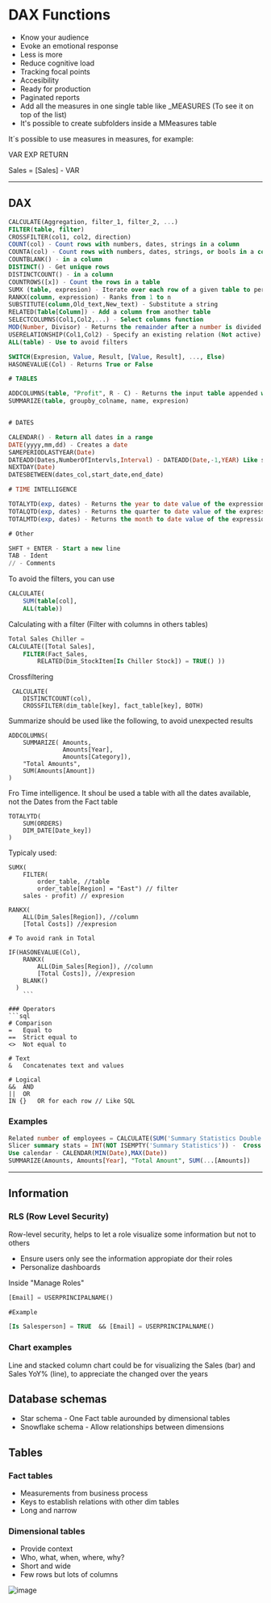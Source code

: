 # DAX Functions

- Know your audience
- Evoke an emotional response
- Less is more
- Reduce cognitive load
- Tracking focal points
- Accesibility
- Ready for production
- Paginated reports
- Add all the measures in one single table like _MEASURES (To see it on top of the list)
- It's possible to create subfolders inside a MMeasures table

It´s possible to use measures in measures, for example:

VAR
	EXP
RETURN

Sales = [Sales] - VAR


---

## DAX
```sql
CALCULATE(Aggregation, filter_1, filter_2, ...) 
FILTER(table, filter)
CROSSFILTER(col1, col2, direction)
COUNT(col) - Count rows with numbers, dates, strings in a column
COUNTA(col) - Count rows with numbers, dates, strings, or bools in a column
COUNTBLANK() - in a column
DISTINCT() - Get unique rows
DISTINCTCOUNT() - in a column
COUNTROWS([x]) - Count the rows in a table
SUMX (table, expresion) - Iterate over each row of a given table to performm an expression
RANKX(column, expression) - Ranks from 1 to n
SUBSTITUTE(column,Old_text,New_text) - Substitute a string
RELATED(Table[Column]) - Add a column from another table
SELECTCOLUMNS(Col1,Col2,...) - Select columns function
MOD(Number, Divisor) - Returns the remainder after a number is divided by a divisor
USERELATIONSHIP(Col1,Col2) - Specify an existing relation (Not active)
ALL(table) - Use to avoid filters

SWITCH(Expresion, Value, Result, [Value, Result], ..., Else) 
HASONEVALUE(Col) - Returns True or False

# TABLES

ADDCOLUMNS(table, "Profit", R - C) - Returns the input table appended with columns from other table
SUMMARIZE(table, groupby_colname, name, expresion)


# DATES

CALENDAR() - Return all dates in a range
DATE(yyyy,mm,dd) - Creates a date
SAMEPERIODLASTYEAR(Date)
DATEADD(Dates,NumberOfIntervls,Interval) - DATEADD(Date,-1,YEAR) Like same period last year
NEXTDAY(Date) 
DATESBETWEEN(dates_col,start_date,end_date)

# TIME INTELLIGENCE

TOTALYTD(exp, dates) - Returns the year to date value of the expression
TOTALQTD(exp, dates) - Returns the quarter to date value of the expression
TOTALMTD(exp, dates) - Returns the month to date value of the expression

# Other

SHFT + ENTER - Start a new line
TAB - Ident
// - Comments
```

To avoid the filters, you can use
```sql
CALCULATE(
	SUM(table[col],
	ALL(table))
```

Calculating with a filter (Filter with columns in others tables)
```sql
Total Sales Chiller = 
CALCULATE([Total Sales], 
	FILTER(Fact_Sales, 
		RELATED(Dim_StockItem[Is Chiller Stock]) = TRUE() ))
```

Crossfiltering
```
 CALCULATE(
	DISTINCTCOUNT(col),
	CROSSFILTER(dim_table[key], fact_table[key], BOTH)
```

Summarize should be used like the following, to avoid unexpected results
```
ADDCOLUMNS(
	SUMMARIZE( Amounts,
			   Amounts[Year],
			   Amounts[Category]),
	"Total Amounts",
	SUM(Amounts[Amount])
)		
```

Fro Time intelligence. It shoul be used a table with all the dates available, not the Dates from the Fact table
```
TOTALYTD(
	SUM(ORDERS)
	DIM_DATE[Date_key])
)		
```

Typicaly used:
``` 
SUMX(
	FILTER(
		order_table, //table
		order_table[Region] = "East") // filter
	sales - profit) // expresion
	
RANKX(
	ALL(Dim_Sales[Region]), //column
	[Total Costs]) //expresion
	
# To avoid rank in Total

IF(HASONEVALUE(Col),
	RANKX(
		ALL(Dim_Sales[Region]), //column
		[Total Costs]), //expresion
	BLANK()
  )
	```

### Operators
```sql
# Comparison
=	Equal to
==	Strict equal to
<>	Not equal to

# Text
&	Concatenates text and values

# Logical
&&	AND
||	OR
IN {}	OR for each row // Like SQL
```

### Examples
```sql
Related number of employees = CALCULATE(SUM('Summary Statistics Double NAICS'[Number of employees]), USERELATIONSHIP('NAICS Code'[2017 NAICS code],'Summary Statistics Double NAICS'[NAICS Code Related])) 
Slicer summary stats = INT(NOT ISEMPTY('Summary Statistics')) -  Cross filtering most efficient option
Use calendar - CALENDAR(MIN(Date),MAX(Date))
SUMMARIZE(Amounts, Amounts[Year], "Total Amount", SUM(...[Amounts])
```

---
## Information

### RLS (Row Level Security)

Row-level security, helps to let a role visualize some information but not to others
- Ensure users only see the information appropiate dor their roles
- Personalize dashboards

Inside "Manage Roles"

```sql
[Email] = USERPRINCIPALNAME()

#Example 

[Is Salesperson] = TRUE  && [Email] = USERPRINCIPALNAME()

```

### Chart examples

Line and stacked column chart could be for visualizing the Sales (bar) and Sales YoY% (line), to appreciate the changed over the years

## Database schemas

-  Star schema - One Fact table aurounded by dimensional tables
-  Snowflake schema - Allow relationships between dimensions

## Tables

### Fact tables
- Measurements from business process
- Keys to establish relations with other dim tables
- Long and narrow

### Dimensional tables
- Provide context
- Who, what, when, where, why?
- Short and wide
- Few rows but lots of columns

![image](https://user-images.githubusercontent.com/78183885/153962359-9adc0f3e-cb54-4d49-89fe-60cfd5bfd43b.png)

